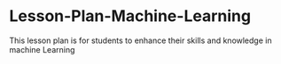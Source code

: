 # Lesson-Plan-Machine-Learning
This lesson plan is for students to enhance their skills and knowledge in machine Learning 
